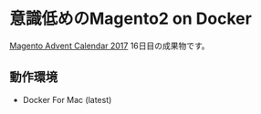 # 意識低めのMagento2 on Docker
[Magento Advent Calendar 2017](https://adventar.org/calendars/2349) 16日目の成果物です。

## 動作環境
- Docker For Mac (latest)
